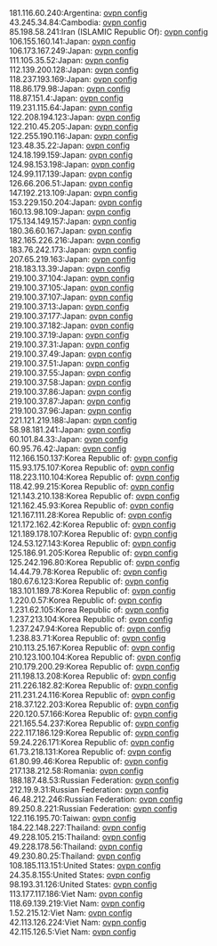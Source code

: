 181.116.60.240:Argentina: [ovpn config](vpn/181_116_60_240.ovpn)  
43.245.34.84:Cambodia: [ovpn config](vpn/43_245_34_84.ovpn)  
85.198.58.241:Iran (ISLAMIC Republic Of): [ovpn config](vpn/85_198_58_241.ovpn)  
106.155.160.141:Japan: [ovpn config](vpn/106_155_160_141.ovpn)  
106.173.167.249:Japan: [ovpn config](vpn/106_173_167_249.ovpn)  
111.105.35.52:Japan: [ovpn config](vpn/111_105_35_52.ovpn)  
112.139.200.128:Japan: [ovpn config](vpn/112_139_200_128.ovpn)  
118.237.193.169:Japan: [ovpn config](vpn/118_237_193_169.ovpn)  
118.86.179.98:Japan: [ovpn config](vpn/118_86_179_98.ovpn)  
118.87.151.4:Japan: [ovpn config](vpn/118_87_151_4.ovpn)  
119.231.115.64:Japan: [ovpn config](vpn/119_231_115_64.ovpn)  
122.208.194.123:Japan: [ovpn config](vpn/122_208_194_123.ovpn)  
122.210.45.205:Japan: [ovpn config](vpn/122_210_45_205.ovpn)  
122.255.190.116:Japan: [ovpn config](vpn/122_255_190_116.ovpn)  
123.48.35.22:Japan: [ovpn config](vpn/123_48_35_22.ovpn)  
124.18.199.159:Japan: [ovpn config](vpn/124_18_199_159.ovpn)  
124.98.153.198:Japan: [ovpn config](vpn/124_98_153_198.ovpn)  
124.99.117.139:Japan: [ovpn config](vpn/124_99_117_139.ovpn)  
126.66.206.51:Japan: [ovpn config](vpn/126_66_206_51.ovpn)  
147.192.213.109:Japan: [ovpn config](vpn/147_192_213_109.ovpn)  
153.229.150.204:Japan: [ovpn config](vpn/153_229_150_204.ovpn)  
160.13.98.109:Japan: [ovpn config](vpn/160_13_98_109.ovpn)  
175.134.149.157:Japan: [ovpn config](vpn/175_134_149_157.ovpn)  
180.36.60.167:Japan: [ovpn config](vpn/180_36_60_167.ovpn)  
182.165.226.216:Japan: [ovpn config](vpn/182_165_226_216.ovpn)  
183.76.242.173:Japan: [ovpn config](vpn/183_76_242_173.ovpn)  
207.65.219.163:Japan: [ovpn config](vpn/207_65_219_163.ovpn)  
218.183.13.39:Japan: [ovpn config](vpn/218_183_13_39.ovpn)  
219.100.37.104:Japan: [ovpn config](vpn/219_100_37_104.ovpn)  
219.100.37.105:Japan: [ovpn config](vpn/219_100_37_105.ovpn)  
219.100.37.107:Japan: [ovpn config](vpn/219_100_37_107.ovpn)  
219.100.37.13:Japan: [ovpn config](vpn/219_100_37_13.ovpn)  
219.100.37.177:Japan: [ovpn config](vpn/219_100_37_177.ovpn)  
219.100.37.182:Japan: [ovpn config](vpn/219_100_37_182.ovpn)  
219.100.37.19:Japan: [ovpn config](vpn/219_100_37_19.ovpn)  
219.100.37.31:Japan: [ovpn config](vpn/219_100_37_31.ovpn)  
219.100.37.49:Japan: [ovpn config](vpn/219_100_37_49.ovpn)  
219.100.37.51:Japan: [ovpn config](vpn/219_100_37_51.ovpn)  
219.100.37.55:Japan: [ovpn config](vpn/219_100_37_55.ovpn)  
219.100.37.58:Japan: [ovpn config](vpn/219_100_37_58.ovpn)  
219.100.37.86:Japan: [ovpn config](vpn/219_100_37_86.ovpn)  
219.100.37.87:Japan: [ovpn config](vpn/219_100_37_87.ovpn)  
219.100.37.96:Japan: [ovpn config](vpn/219_100_37_96.ovpn)  
221.121.219.188:Japan: [ovpn config](vpn/221_121_219_188.ovpn)  
58.98.181.241:Japan: [ovpn config](vpn/58_98_181_241.ovpn)  
60.101.84.33:Japan: [ovpn config](vpn/60_101_84_33.ovpn)  
60.95.76.42:Japan: [ovpn config](vpn/60_95_76_42.ovpn)  
112.166.150.137:Korea Republic of: [ovpn config](vpn/112_166_150_137.ovpn)  
115.93.175.107:Korea Republic of: [ovpn config](vpn/115_93_175_107.ovpn)  
118.223.110.104:Korea Republic of: [ovpn config](vpn/118_223_110_104.ovpn)  
118.42.99.215:Korea Republic of: [ovpn config](vpn/118_42_99_215.ovpn)  
121.143.210.138:Korea Republic of: [ovpn config](vpn/121_143_210_138.ovpn)  
121.162.45.93:Korea Republic of: [ovpn config](vpn/121_162_45_93.ovpn)  
121.167.111.28:Korea Republic of: [ovpn config](vpn/121_167_111_28.ovpn)  
121.172.162.42:Korea Republic of: [ovpn config](vpn/121_172_162_42.ovpn)  
121.189.178.107:Korea Republic of: [ovpn config](vpn/121_189_178_107.ovpn)  
124.53.127.143:Korea Republic of: [ovpn config](vpn/124_53_127_143.ovpn)  
125.186.91.205:Korea Republic of: [ovpn config](vpn/125_186_91_205.ovpn)  
125.242.196.80:Korea Republic of: [ovpn config](vpn/125_242_196_80.ovpn)  
14.44.79.78:Korea Republic of: [ovpn config](vpn/14_44_79_78.ovpn)  
180.67.6.123:Korea Republic of: [ovpn config](vpn/180_67_6_123.ovpn)  
183.101.189.78:Korea Republic of: [ovpn config](vpn/183_101_189_78.ovpn)  
1.220.0.57:Korea Republic of: [ovpn config](vpn/1_220_0_57.ovpn)  
1.231.62.105:Korea Republic of: [ovpn config](vpn/1_231_62_105.ovpn)  
1.237.213.104:Korea Republic of: [ovpn config](vpn/1_237_213_104.ovpn)  
1.237.247.94:Korea Republic of: [ovpn config](vpn/1_237_247_94.ovpn)  
1.238.83.71:Korea Republic of: [ovpn config](vpn/1_238_83_71.ovpn)  
210.113.25.167:Korea Republic of: [ovpn config](vpn/210_113_25_167.ovpn)  
210.123.100.104:Korea Republic of: [ovpn config](vpn/210_123_100_104.ovpn)  
210.179.200.29:Korea Republic of: [ovpn config](vpn/210_179_200_29.ovpn)  
211.198.13.208:Korea Republic of: [ovpn config](vpn/211_198_13_208.ovpn)  
211.226.182.82:Korea Republic of: [ovpn config](vpn/211_226_182_82.ovpn)  
211.231.24.116:Korea Republic of: [ovpn config](vpn/211_231_24_116.ovpn)  
218.37.122.203:Korea Republic of: [ovpn config](vpn/218_37_122_203.ovpn)  
220.120.57.166:Korea Republic of: [ovpn config](vpn/220_120_57_166.ovpn)  
221.165.54.237:Korea Republic of: [ovpn config](vpn/221_165_54_237.ovpn)  
222.117.186.129:Korea Republic of: [ovpn config](vpn/222_117_186_129.ovpn)  
59.24.226.171:Korea Republic of: [ovpn config](vpn/59_24_226_171.ovpn)  
61.73.218.131:Korea Republic of: [ovpn config](vpn/61_73_218_131.ovpn)  
61.80.99.46:Korea Republic of: [ovpn config](vpn/61_80_99_46.ovpn)  
217.138.212.58:Romania: [ovpn config](vpn/217_138_212_58.ovpn)  
188.187.48.53:Russian Federation: [ovpn config](vpn/188_187_48_53.ovpn)  
212.19.9.31:Russian Federation: [ovpn config](vpn/212_19_9_31.ovpn)  
46.48.212.246:Russian Federation: [ovpn config](vpn/46_48_212_246.ovpn)  
89.250.8.221:Russian Federation: [ovpn config](vpn/89_250_8_221.ovpn)  
122.116.195.70:Taiwan: [ovpn config](vpn/122_116_195_70.ovpn)  
184.22.148.227:Thailand: [ovpn config](vpn/184_22_148_227.ovpn)  
49.228.105.215:Thailand: [ovpn config](vpn/49_228_105_215.ovpn)  
49.228.178.56:Thailand: [ovpn config](vpn/49_228_178_56.ovpn)  
49.230.80.25:Thailand: [ovpn config](vpn/49_230_80_25.ovpn)  
108.185.113.151:United States: [ovpn config](vpn/108_185_113_151.ovpn)  
24.35.8.155:United States: [ovpn config](vpn/24_35_8_155.ovpn)  
98.193.31.126:United States: [ovpn config](vpn/98_193_31_126.ovpn)  
113.177.117.186:Viet Nam: [ovpn config](vpn/113_177_117_186.ovpn)  
118.69.139.219:Viet Nam: [ovpn config](vpn/118_69_139_219.ovpn)  
1.52.215.12:Viet Nam: [ovpn config](vpn/1_52_215_12.ovpn)  
42.113.126.224:Viet Nam: [ovpn config](vpn/42_113_126_224.ovpn)  
42.115.126.5:Viet Nam: [ovpn config](vpn/42_115_126_5.ovpn)  

